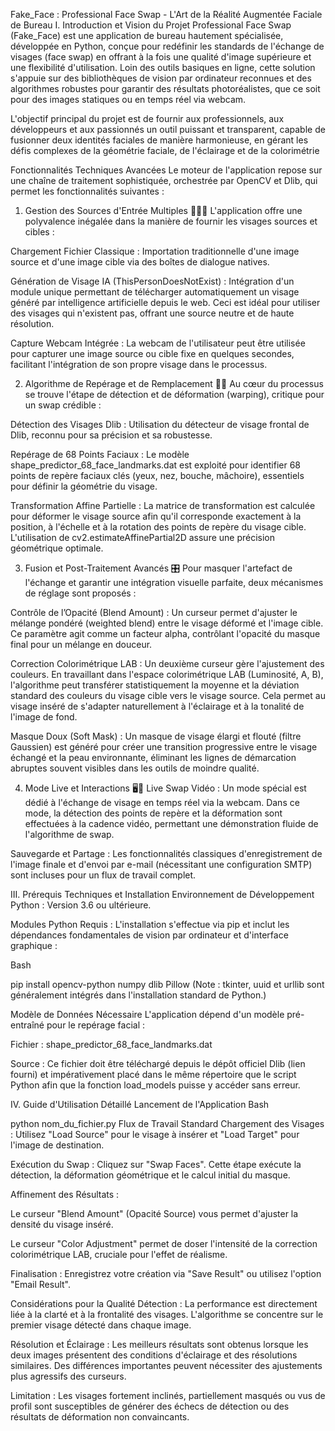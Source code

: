 Fake_Face : Professional Face Swap - L'Art de la Réalité Augmentée Faciale de Bureau
I. Introduction et Vision du Projet
Professional Face Swap (Fake_Face) est une application de bureau hautement spécialisée, développée en Python, conçue pour redéfinir les standards de l'échange de visages (face swap) en offrant à la fois une qualité d'image supérieure et une flexibilité d'utilisation. Loin des outils basiques en ligne, cette solution s'appuie sur des bibliothèques de vision par ordinateur reconnues et des algorithmes robustes pour garantir des résultats photoréalistes, que ce soit pour des images statiques ou en temps réel via webcam.

L'objectif principal du projet est de fournir aux professionnels, aux développeurs et aux passionnés un outil puissant et transparent, capable de fusionner deux identités faciales de manière harmonieuse, en gérant les défis complexes de la géométrie faciale, de l'éclairage et de la colorimétrie

Fonctionnalités Techniques Avancées
Le moteur de l'application repose sur une chaîne de traitement sophistiquée, orchestrée par OpenCV et Dlib, qui permet les fonctionnalités suivantes :

1. Gestion des Sources d'Entrée Multiples 📂🧍🎥
L'application offre une polyvalence inégalée dans la manière de fournir les visages sources et cibles :

Chargement Fichier Classique : Importation traditionnelle d'une image source et d'une image cible via des boîtes de dialogue natives.

Génération de Visage IA (ThisPersonDoesNotExist) : Intégration d'un module unique permettant de télécharger automatiquement un visage généré par intelligence artificielle depuis le web. Ceci est idéal pour utiliser des visages qui n'existent pas, offrant une source neutre et de haute résolution.

Capture Webcam Intégrée : La webcam de l'utilisateur peut être utilisée pour capturer une image source ou cible fixe en quelques secondes, facilitant l'intégration de son propre visage dans le processus.

2. Algorithme de Repérage et de Remplacement 🤖🔄
Au cœur du processus se trouve l'étape de détection et de déformation (warping), critique pour un swap crédible :

Détection des Visages Dlib : Utilisation du détecteur de visage frontal de Dlib, reconnu pour sa précision et sa robustesse.

Repérage de 68 Points Faciaux : Le modèle shape_predictor_68_face_landmarks.dat est exploité pour identifier 68 points de repère faciaux clés (yeux, nez, bouche, mâchoire), essentiels pour définir la géométrie du visage.

Transformation Affine Partielle : La matrice de transformation est calculée pour déformer le visage source afin qu'il corresponde exactement à la position, à l'échelle et à la rotation des points de repère du visage cible. L'utilisation de cv2.estimateAffinePartial2D assure une précision géométrique optimale.

3. Fusion et Post-Traitement Avancés 🎛️
Pour masquer l'artefact de l'échange et garantir une intégration visuelle parfaite, deux mécanismes de réglage sont proposés :

Contrôle de l’Opacité (Blend Amount) : Un curseur permet d'ajuster le mélange pondéré (weighted blend) entre le visage déformé et l'image cible. Ce paramètre agit comme un facteur alpha, contrôlant l'opacité du masque final pour un mélange en douceur.

Correction Colorimétrique LAB : Un deuxième curseur gère l'ajustement des couleurs. En travaillant dans l'espace colorimétrique LAB (Luminosité, A, B), l'algorithme peut transférer statistiquement la moyenne et la déviation standard des couleurs du visage cible vers le visage source. Cela permet au visage inséré de s'adapter naturellement à l'éclairage et à la tonalité de l'image de fond.

Masque Doux (Soft Mask) : Un masque de visage élargi et flouté (filtre Gaussien) est généré pour créer une transition progressive entre le visage échangé et la peau environnante, éliminant les lignes de démarcation abruptes souvent visibles dans les outils de moindre qualité.

4. Mode Live et Interactions 🖥️💾
Live Swap Vidéo : Un mode spécial est dédié à l'échange de visage en temps réel via la webcam. Dans ce mode, la détection des points de repère et la déformation sont effectuées à la cadence vidéo, permettant une démonstration fluide de l'algorithme de swap.

Sauvegarde et Partage : Les fonctionnalités classiques d'enregistrement de l'image finale et d'envoi par e-mail (nécessitant une configuration SMTP) sont incluses pour un flux de travail complet.

III. Prérequis Techniques et Installation
Environnement de Développement
Python : Version 3.6 ou ultérieure.

Modules Python Requis : L'installation s'effectue via pip et inclut les dépendances fondamentales de vision par ordinateur et d'interface graphique :

Bash

pip install opencv-python numpy dlib Pillow
(Note : tkinter, uuid et urllib sont généralement intégrés dans l'installation standard de Python.)

Modèle de Données Nécessaire
L'application dépend d'un modèle pré-entraîné pour le repérage facial :

Fichier : shape_predictor_68_face_landmarks.dat

Source : Ce fichier doit être téléchargé depuis le dépôt officiel Dlib (lien fourni) et impérativement placé dans le même répertoire que le script Python afin que la fonction load_models puisse y accéder sans erreur.

IV. Guide d'Utilisation Détaillé
Lancement de l'Application
Bash

python nom_du_fichier.py
Flux de Travail Standard
Chargement des Visages : Utilisez "Load Source" pour le visage à insérer et "Load Target" pour l'image de destination.

Exécution du Swap : Cliquez sur "Swap Faces". Cette étape exécute la détection, la déformation géométrique et le calcul initial du masque.

Affinement des Résultats :

Le curseur "Blend Amount" (Opacité Source) vous permet d'ajuster la densité du visage inséré.

Le curseur "Color Adjustment" permet de doser l'intensité de la correction colorimétrique LAB, cruciale pour l'effet de réalisme.

Finalisation : Enregistrez votre création via "Save Result" ou utilisez l'option "Email Result".

Considérations pour la Qualité
Détection : La performance est directement liée à la clarté et à la frontalité des visages. L'algorithme se concentre sur le premier visage détecté dans chaque image.

Résolution et Éclairage : Les meilleurs résultats sont obtenus lorsque les deux images présentent des conditions d'éclairage et des résolutions similaires. Des différences importantes peuvent nécessiter des ajustements plus agressifs des curseurs.

Limitation : Les visages fortement inclinés, partiellement masqués ou vus de profil sont susceptibles de générer des échecs de détection ou des résultats de déformation non convaincants.